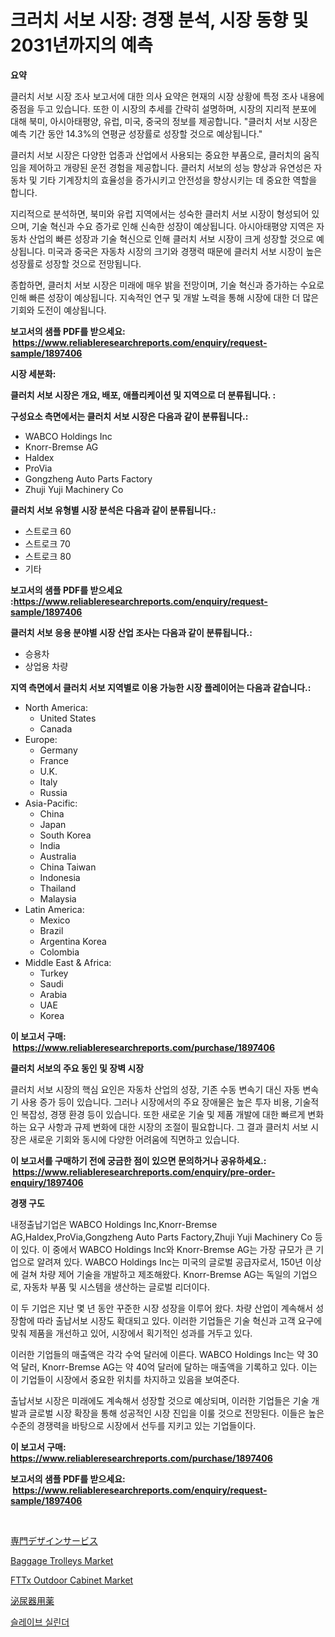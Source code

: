 <p><h1>크러치 서보 시장: 경쟁 분석, 시장 동향 및 2031년까지의 예측</h1></p><p><strong>요약</strong></p>
<p><p>클러치 서보 시장 조사 보고서에 대한 의사 요약은 현재의 시장 상황에 특정 조사 내용에 중점을 두고 있습니다. 또한 이 시장의 추세를 간략히 설명하며, 시장의 지리적 분포에 대해 북미, 아시아태평양, 유럽, 미국, 중국의 정보를 제공합니다. "클러치 서보 시장은 예측 기간 동안 14.3%의 연평균 성장률로 성장할 것으로 예상됩니다." </p><p>클러치 서보 시장은 다양한 업종과 산업에서 사용되는 중요한 부품으로, 클러치의 움직임을 제어하고 개량된 운전 경험을 제공합니다. 클러치 서보의 성능 향상과 유연성은 자동차 및 기타 기계장치의 효율성을 증가시키고 안전성을 향상시키는 데 중요한 역할을 합니다.</p><p>지리적으로 분석하면, 북미와 유럽 지역에서는 성숙한 클러치 서보 시장이 형성되어 있으며, 기술 혁신과 수요 증가로 인해 신속한 성장이 예상됩니다. 아시아태평양 지역은 자동차 산업의 빠른 성장과 기술 혁신으로 인해 클러치 서보 시장이 크게 성장할 것으로 예상됩니다. 미국과 중국은 자동차 시장의 크기와 경쟁력 때문에 클러치 서보 시장이 높은 성장률로 성장할 것으로 전망됩니다.</p><p>종합하면, 클러치 서보 시장은 미래에 매우 밝을 전망이며, 기술 혁신과 증가하는 수요로 인해 빠른 성장이 예상됩니다. 지속적인 연구 및 개발 노력을 통해 시장에 대한 더 많은 기회와 도전이 예상됩니다.</p></p>
<p><strong>보고서의 샘플 PDF를 받으세요: &nbsp;<a href="https://www.reliableresearchreports.com/enquiry/request-sample/1897406">https://www.reliableresearchreports.com/enquiry/request-sample/1897406</a></strong></p>
<p><strong>시장 세분화:</strong></p>
<p><strong> 클러치 서보 시장은 개요, 배포, 애플리케이션 및 지역으로 더 분류됩니다. :</strong></p>
<p><strong>구성요소 측면에서는 클러치 서보 시장은 다음과 같이 분류됩니다.:</strong></p>
<p><ul><li>WABCO Holdings Inc</li><li>Knorr-Bremse AG</li><li>Haldex</li><li>ProVia</li><li>Gongzheng Auto Parts Factory</li><li>Zhuji Yuji Machinery Co</li></ul></p>
<p><strong> 클러치 서보 유형별 시장 분석은 다음과 같이 분류됩니다.:</strong></p>
<p><ul><li>스트로크 60</li><li>스트로크 70</li><li>스트로크 80</li><li>기타</li></ul></p>
<p><strong>보고서의 샘플 PDF를 받으세요 :<a href="https://www.reliableresearchreports.com/enquiry/request-sample/1897406">https://www.reliableresearchreports.com/enquiry/request-sample/1897406</a></strong></p>
<p><strong> 클러치 서보 응용 분야별 시장 산업 조사는 다음과 같이 분류됩니다.:</strong></p>
<p><ul><li>승용차</li><li>상업용 차량</li></ul></p>
<p><strong>지역 측면에서 클러치 서보 지역별로 이용 가능한 시장 플레이어는 다음과 같습니다.:</strong></p>
<p><ul>
    <li>
        North America:
        <ul>
            <li>United States</li>
            <li>Canada</li>
        </ul>
    </li>
    <li>
        Europe:
        <ul>
            <li>Germany</li>
            <li>France</li>
            <li>U.K.</li>
            <li>Italy</li>
            <li>Russia</li>
        </ul>
    </li>
    <li>
        Asia-Pacific:
        <ul>
            <li>China</li>
            <li>Japan</li>
            <li>South Korea</li>
            <li>India</li>
            <li>Australia</li>
            <li>China Taiwan</li>
            <li>Indonesia</li>
            <li>Thailand</li>
            <li>Malaysia</li>
        </ul>
    </li>
    <li>
        Latin America:
        <ul>
            <li>Mexico</li>
            <li>Brazil</li>
            <li>Argentina Korea</li>
            <li>Colombia</li>
        </ul>
    </li>
    <li>
        Middle East & Africa:
        <ul>
            <li>Turkey</li>
            <li>Saudi</li>
            <li>Arabia</li>
            <li>UAE</li>
            <li>Korea</li>
        </ul>
    </li>
    </ul></p>
<p><strong>이 보고서 구매: &nbsp;<a href="https://www.reliableresearchreports.com/purchase/1897406">https://www.reliableresearchreports.com/purchase/1897406</a></strong></p>
<p><strong>클러치 서보의 주요 동인 및 장벽 시장</strong></p>
<p><p>클러치 서보 시장의 핵심 요인은 자동차 산업의 성장, 기존 수동 변속기 대신 자동 변속기 사용 증가 등이 있습니다. 그러나 시장에서의 주요 장애물은 높은 투자 비용, 기술적인 복잡성, 경쟁 환경 등이 있습니다. 또한 새로운 기술 및 제품 개발에 대한 빠르게 변화하는 요구 사항과 규제 변화에 대한 시장의 조절이 필요합니다. 그 결과 클러치 서보 시장은 새로운 기회와 동시에 다양한 어려움에 직면하고 있습니다.</p></p>
<p><strong>이 보고서를 구매하기 전에 궁금한 점이 있으면 문의하거나 공유하세요.: &nbsp;<a href="https://www.reliableresearchreports.com/enquiry/pre-order-enquiry/1897406">https://www.reliableresearchreports.com/enquiry/pre-order-enquiry/1897406</a></strong></p>
<p><strong>경쟁 구도</strong></p>
<p><p>내정출납기업은 WABCO Holdings Inc,Knorr-Bremse AG,Haldex,ProVia,Gongzheng Auto Parts Factory,Zhuji Yuji Machinery Co 등이 있다. 이 중에서 WABCO Holdings Inc와 Knorr-Bremse AG는 가장 규모가 큰 기업으로 알려져 있다. WABCO Holdings Inc는 미국의 글로벌 공급자로서, 150년 이상에 걸쳐 차량 제어 기술을 개발하고 제조해왔다. Knorr-Bremse AG는 독일의 기업으로, 자동차 부품 및 시스템을 생산하는 글로벌 리더이다.</p><p>이 두 기업은 지난 몇 년 동안 꾸준한 시장 성장을 이루어 왔다. 차량 산업이 계속해서 성장함에 따라 출납서보 시장도 확대되고 있다. 이러한 기업들은 기술 혁신과 고객 요구에 맞춰 제품을 개선하고 있어, 시장에서 획기적인 성과를 거두고 있다.</p><p>이러한 기업들의 매출액은 각각 수억 달러에 이른다. WABCO Holdings Inc는 약 30억 달러, Knorr-Bremse AG는 약 40억 달러에 달하는 매출액을 기록하고 있다. 이는 이 기업들이 시장에서 중요한 위치를 차지하고 있음을 보여준다.</p><p>출납서보 시장은 미래에도 계속해서 성장할 것으로 예상되며, 이러한 기업들은 기술 개발과 글로벌 시장 확장을 통해 성공적인 시장 진입을 이룰 것으로 전망된다. 이들은 높은 수준의 경쟁력을 바탕으로 시장에서 선두를 지키고 있는 기업들이다.</p></p>
<p><strong>이 보고서 구매: &nbsp; <a href="https://www.reliableresearchreports.com/purchase/1897406">https://www.reliableresearchreports.com/purchase/1897406</a></strong></p>
<p><strong>보고서의 샘플 PDF를 받으세요: &nbsp;<a href="https://www.reliableresearchreports.com/enquiry/request-sample/1897406">https://www.reliableresearchreports.com/enquiry/request-sample/1897406</a></strong><strong></strong></p>
<p>&nbsp;</p>
<p><p><a href="https://github.com/joaejkdzgyljvo6/Market-Research-Report-List-1/blob/main/8711370190984.md">専門デザインサービス</a></p><p><a href="https://issuu.com/reportprime-2/docs/baggage-trolleys-market-size-2030.pptx">Baggage Trolleys Market</a></p><p><a href="https://view.publitas.com/reportprime-1/fttx-outdoor-cabinet-market-dynamics-2023-2030-also-about-its-market-trends-projections-and-opportunities/">FTTx Outdoor Cabinet Market</a></p><p><a href="https://github.com/ppmazlotr77499/Market-Research-Report-List-1/blob/main/9085771190983.md">泌尿器用薬</a></p><p><a href="https://github.com/vsap75a286l/Market-Research-Report-List-1/blob/main/1379313190829.md">슬레이브 실린더</a></p></p>